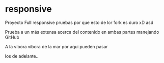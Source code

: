 # responsive
Proyecto Full responsive
pruebas por que esto de lor fork es duro xD
asd

Prueba a un más extensa acerca del contenido en ambas partes manejando 
GitHub 


A la vibora vibora de la mar por aqui pueden pasar


los de adelante..

